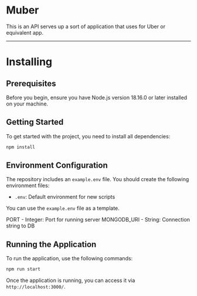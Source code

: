 # Muber
This is an API serves up a sort of application that uses for Uber or equivalent app. 

---

# Installing

## Prerequisites

Before you begin, ensure you have Node.js version 18.16.0 or later installed on your machine.

## Getting Started

To get started with the project, you need to install all dependencies:

  ```bash
  npm install
  ```

## Environment Configuration

The repository includes an `example.env` file. You should create the following environment files:

- `.env`: Default environment for new scripts

You can use the `example.env` file as a template.

PORT - Integer: Port for running server
MONGODB_URI - String: Connection string to DB

## Running the Application

To run the application, use the following commands:

  ```bash
  npm run start
  ```

Once the application is running, you can access it via `http://localhost:3000/`.